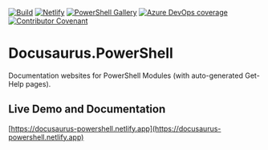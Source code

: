 [![Build](https://github.com/alt3/Docusaurus.PowerShell/actions/workflows/main.yml/badge.svg)](https://github.com/alt3/Docusaurus.PowerShell/actions/workflows/main.yml)
[![Netlify](https://img.shields.io/netlify/0f0b21b3-3caf-40a6-aaf8-4bc926523a0f?label=Netlify&style=flat-square)](https://app.netlify.app/sites/docusaurus-powershell/deploys/5da9a382df61220008fb04c0)
[![PowerShell Gallery](https://img.shields.io/powershellgallery/dt/Alt3.Docusaurus.PowerShell?style=flat-square)](https://www.powershellgallery.com/packages/Alt3.Docusaurus.PowerShell)
[![Azure DevOps coverage](https://img.shields.io/azure-devops/coverage/alt3bv/Docusaurus.PowerShell/3?style=flat-square)](https://dev.azure.com/alt3bv/Docusaurus.PowerShell/_build)
[![Contributor Covenant](https://img.shields.io/badge/Contributor%20Covenant-v2.0%20adopted-ff69b4.svg?style=flat-square)](https://www.contributor-covenant.org/version/2/0/code_of_conduct)

# Docusaurus.PowerShell

Documentation websites for PowerShell Modules (with auto-generated Get-Help pages).

## Live Demo and Documentation

[https://docusaurus-powershell.netlify.app](https://docusaurus-powershell.netlify.app)
